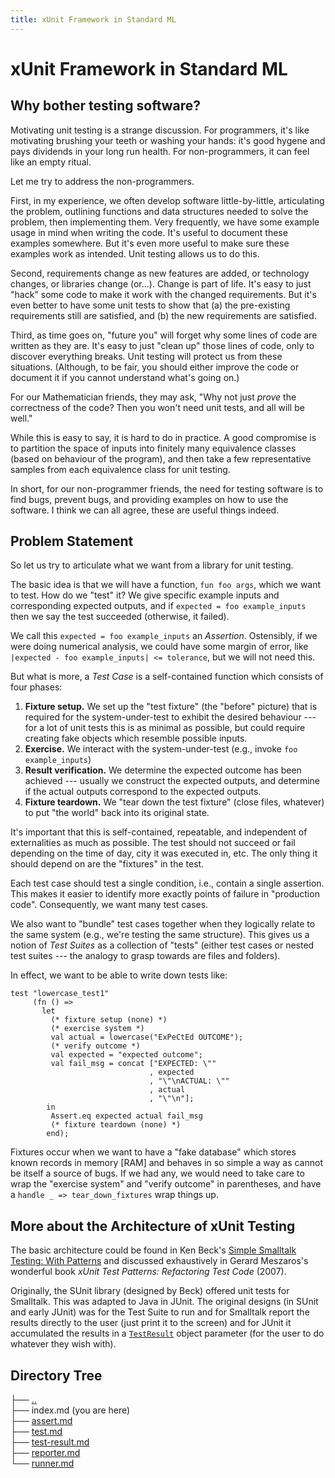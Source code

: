 ```yaml
---
title: xUnit Framework in Standard ML
---
```


# xUnit Framework in Standard ML

## Why bother testing software?

Motivating unit testing is a strange discussion. For programmers, it's
like motivating brushing your teeth or washing your hands: it's good
hygene and pays dividends in your long run health. For
non-programmers, it can feel like an empty ritual.

Let me try to address the non-programmers.

First, in my experience, we often develop software little-by-little,
articulating the problem, outlining functions and data structures
needed to solve the problem, then implementing them. Very frequently,
we have some example usage in mind when writing the code. It's useful
to document these examples somewhere. But it's even more useful to
make sure these examples work as intended. Unit testing allows us to
do this.

Second, requirements change as new features are added, or technology
changes, or libraries change (or...). Change is part of life. It's
easy to just "hack" some code to make it work with the changed
requirements. But it's even better to have some unit tests to show
that (a) the pre-existing requirements still are satisfied, and (b)
the new requirements are satisfied.

Third, as time goes on, "future you" will forget why some lines of
code are written as they are. It's easy to just "clean up" those lines
of code, only to discover everything breaks. Unit testing will protect
us from these situations. (Although, to be fair, you should either
improve the code or document it if you cannot understand what's going on.)

For our Mathematician friends, they may ask, "Why not just _prove_ the
correctness of the code? Then you won't need unit tests, and all will
be well."

While this is easy to say, it is hard to do in practice. A good
compromise is to partition the space of inputs into finitely many
equivalence classes (based on behaviour of the program), and then take
a few representative samples from each equivalence class for unit
testing.

In short, for our non-programmer friends, the need for testing
software is to find bugs, prevent bugs, and providing examples on how
to use the software. I think we can all agree, these are useful things
indeed.

## Problem Statement

So let us try to articulate what we want from a library for unit
testing.

The basic idea is that we will have a function, `fun foo args`, which
we want to test. How do we "test" it? We give specific example inputs
and corresponding expected outputs, and if `expected = foo example_inputs`
then we say the test succeeded (otherwise, it failed).

We call this `expected = foo example_inputs` an <dfn>Assertion</dfn>.
Ostensibly, if we were doing numerical analysis, we could have some
margin of error, like `|expected - foo example_inputs| <= tolerance`,
but we will not need this.

But what is more, a <dfn>Test Case</dfn> is a self-contained function
which consists of four phases:

1. **Fixture setup.** 
   We set up the "test fixture" (the "before" picture) that is
   required for the system-under-test to exhibit the desired behaviour
   --- for a lot of unit tests this is as minimal as possible, but
   could require creating fake objects which resemble possible inputs.
2. **Exercise.**
   We interact with the system-under-test (e.g., invoke `foo example_inputs`)
3. **Result verification.**
   We determine the expected outcome has been achieved --- usually we
   construct the expected outputs, and determine if the actual
   outputs correspond to the expected outputs.
4. **Fixture teardown.**
   We "tear down the test fixture" (close files, whatever) to put "the world"
   back into its original state.

It's important that this is self-contained, repeatable, and
independent of externalities as much as possible. The test should not
succeed or fail depending on the time of day, city it was executed in,
etc. The only thing it should depend on are the "fixtures" in the
test.

Each test case should test a single condition, i.e., contain a single
assertion. This makes it easier to identify more exactly points of
failure in "production code". Consequently, we want many test cases.

We also want to "bundle" test cases together when they logically
relate to the same system (e.g., we're testing the same structure).
This gives us a notion of <dfn>Test Suites</dfn> as a collection of
"tests" (either test cases or nested test suites --- the analogy to
grasp towards are files and folders).

In effect, we want to be able to write down tests like:

```sml*
test "lowercase_test1"
     (fn () =>
       let
         (* fixture setup (none) *)
         (* exercise system *)
         val actual = lowercase("ExPeCtEd OUTCOME");
         (* verify outcome *)
         val expected = "expected outcome";
         val fail_msg = concat ["EXPECTED: \""
                               , expected
                               , "\"\nACTUAL: \""
                               , actual
                               , "\"\n"];
        in
         Assert.eq expected actual fail_msg
         (* fixture teardown (none) *)
        end);
```

Fixtures occur when we want to have a "fake database" which stores
known records in memory [RAM] and behaves in so simple a way as cannot
be itself a source of bugs. If we had any, we would need to take care
to wrap the "exercise system" and "verify outcome" in parentheses, and
have a `handle _ => tear_down_fixtures` wrap things up.

## More about the Architecture of xUnit Testing

The basic architecture could be found in Ken Beck's [Simple Smalltalk Testing:
With Patterns](https://web.archive.org/web/20150315073817/http://www.xprogramming.com/testfram.htm)
and discussed exhaustively in Gerard Meszaros's wonderful book 
<cite class="book">xUnit Test Patterns: Refactoring Test Code</cite>
(2007). 

Originally, the SUnit library (designed by Beck) offered unit tests
for Smalltalk. This was adapted to Java in JUnit. The original designs
(in SUnit and early JUnit) was for the Test Suite to run and for
Smalltalk report the results directly to the user (just print it to
the screen) and for JUnit it accumulated the results in a [`TestResult`](https://www.eg.bucknell.edu/~cs475/F2000-S2001/hyde/JUnit/javadoc/test.framework.TestResult.html)
object parameter (for the user to do whatever they wish with).

## Directory Tree

<div class="tree">

├── [..](../index.md) <br>
├── index.md (you are here) <br>
├── [assert.md](./assert.md) <br>
├── [test.md](./test.md) <br>
├── [test-result.md](./test-result.md)<br>
├── [reporter.md](./reporter.md) <br>
└── [runner.md](./runner.md) <br>

</div>

